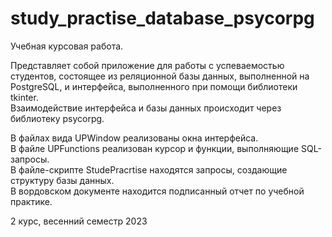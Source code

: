 # study_practise_database_psycorpg

Учебная курсовая работа.

Представляет собой приложение для работы с успеваемостью студентов, состоящее из реляционной базы данных, выполненной на PostgreSQL, и интерфейса, выполненного при помощи библиотеки tkinter. <br> Взаимодействие интерфейса и базы данных происходит через библиотеку psycorpg.

В файлах вида UP<Something>Window реализованы окна интерфейса. <br>
В файле UPFunctions реализован курсор и функции, выполняющие SQL-запросы. <br>
В файле-скрипте StudePracrtise находятся запросы, создающие структуру базы данных. <br>
В вордовском документе находится подписанный отчет по учебной практике. <br>

2 курс, весенний семестр 2023

